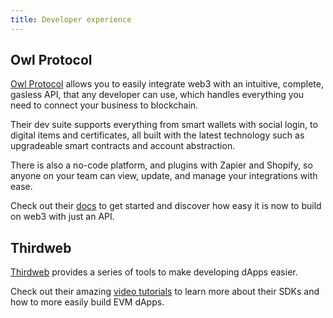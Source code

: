 ```yaml
---
title: Developer experience
---
```


## Owl Protocol

[Owl Protocol](https://owlprotocol.xyz) allows you to easily integrate web3 with an intuitive, complete, gasless API, that any developer can use, which handles everything you need to connect your business to blockchain.

Their dev suite supports everything from smart wallets with social login, to digital items and certificates, all built with the latest technology such as upgradeable smart contracts and account abstraction. 

There is also a no-code platform, and plugins with Zapier and Shopify, so anyone on your team can view, update, and manage your integrations with ease.

Check out their [docs](https://docs.owlprotocol.xyz) to get started and discover how easy it is now to build on web3 with just an API.

## Thirdweb

[Thirdweb](https://thirdweb.com/) provides a series of tools to make developing dApps easier.

Check out their amazing [video tutorials](https://www.youtube.com/watch?v=0DQqtxoMw1E&list=PLhkjr9MPgk0w9CE9HWKUwUfxfxLZQfRnx) to learn more about their SDKs and how to more easily build EVM dApps.
